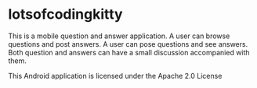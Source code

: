lotsofcodingkitty
=================

This is a mobile question and answer application. A user can browse questions and post answers. A user can pose questions and see answers. Both question and answers can have a small discussion accompanied with them.


This Android application is licensed under the Apache 2.0 License
